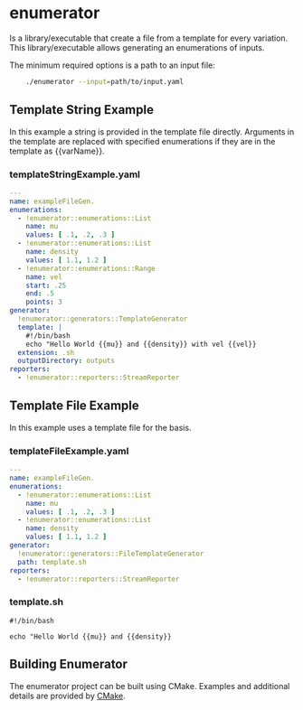 # enumerator
Is a library/executable that create a file from a template for every variation. This library/executable allows generating an enumerations of inputs.

The minimum required options is a path to an input file:

```bash
    ./enumerator --input=path/to/input.yaml
```

## Template String Example
In this example a string is provided in the template file directly.  Arguments in the template are replaced with specified enumerations if they are in the template as {{varName}}.

### templateStringExample.yaml
```yaml
---
name: exampleFileGen.
enumerations:
  - !enumerator::enumerations::List
    name: mu
    values: [ .1, .2, .3 ]
  - !enumerator::enumerations::List
    name: density
    values: [ 1.1, 1.2 ]
  - !enumerator::enumerations::Range
    name: vel
    start: .25
    end: .5
    points: 3
generator:
  !enumerator::generators::TemplateGenerator
  template: |
    #!/bin/bash
    echo "Hello World {{mu}} and {{density}} with vel {{vel}}
  extension: .sh
  outputDirectory: outputs
reporters:
  - !enumerator::reporters::StreamReporter
```


## Template File Example
In this example uses a template file for the basis.

### templateFileExample.yaml
```yaml
---
name: exampleFileGen.
enumerations:
  - !enumerator::enumerations::List
    name: mu
    values: [ .1, .2, .3 ]
  - !enumerator::enumerations::List
    name: density
    values: [ 1.1, 1.2 ]
generator:
  !enumerator::generators::FileTemplateGenerator
  path: template.sh
reporters:
  - !enumerator::reporters::StreamReporter
```

### template.sh
```shell
#!/bin/bash

echo "Hello World {{mu}} and {{density}}
```

## Building Enumerator
The enumerator project can be built using CMake.  Examples and additional details are provided by [CMake](https://cmake.org/runningcmake/).  

